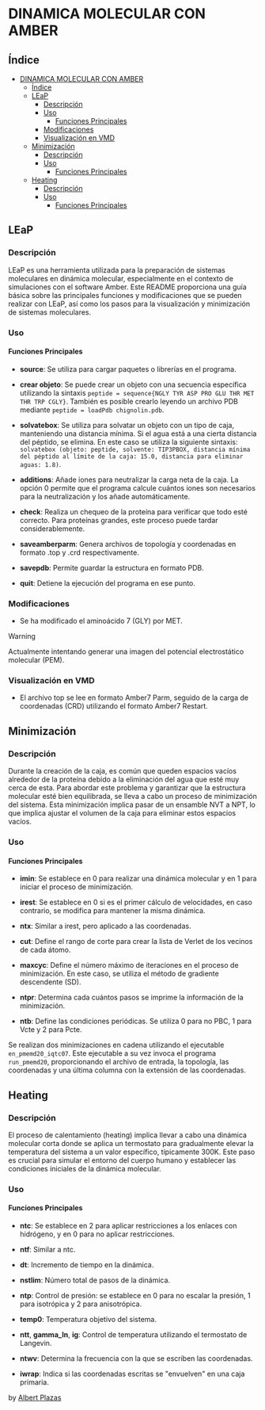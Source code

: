 # DINAMICA MOLECULAR CON AMBER

## Índice

- [DINAMICA MOLECULAR CON AMBER](#dinamica-molecular-con-amber)
  - [Índice](#índice)
  - [LEaP](#leap)
    - [Descripción](#descripción)
    - [Uso](#uso)
      - [Funciones Principales](#funciones-principales)
    - [Modificaciones](#modificaciones)
    - [Visualización en VMD](#visualización-en-vmd)
  - [Minimización](#minimización)
    - [Descripción](#descripción-1)
    - [Uso](#uso-1)
      - [Funciones Principales](#funciones-principales-1)
  - [Heating](#heating)
    - [Descripción](#descripción-2)
    - [Uso](#uso-2)
      - [Funciones Principales](#funciones-principales-2)

## LEaP

### Descripción

LEaP es una herramienta utilizada para la preparación de sistemas moleculares en dinámica molecular, especialmente en el contexto de simulaciones con el software Amber. Este README proporciona una guía básica sobre las principales funciones y modificaciones que se pueden realizar con LEaP, así como los pasos para la visualización y minimización de sistemas moleculares.

### Uso

#### Funciones Principales

- **source**: Se utiliza para cargar paquetes o librerías en el programa.

- **crear objeto**: Se puede crear un objeto con una secuencia específica utilizando la sintaxis `peptide = sequence{NGLY TYR ASP PRO GLU THR MET THR TRP CGLY}`. También es posible crearlo leyendo un archivo PDB mediante `peptide = loadPdb chignolin.pdb`.

- **solvatebox**: Se utiliza para solvatar un objeto con un tipo de caja, manteniendo una distancia mínima. Si el agua está a una cierta distancia del péptido, se elimina. En este caso se utiliza la siguiente sintaxis: `solvatebox (objeto: peptide, solvente: TIP3PBOX, distancia mínima del péptido al límite de la caja: 15.0, distancia para eliminar aguas: 1.8)`.

- **additions**: Añade iones para neutralizar la carga neta de la caja. La opción 0 permite que el programa calcule cuántos iones son necesarios para la neutralización y los añade automáticamente.

- **check**: Realiza un chequeo de la proteína para verificar que todo esté correcto. Para proteínas grandes, este proceso puede tardar considerablemente.

- **saveamberparm**: Genera archivos de topología y coordenadas en formato .top y .crd respectivamente.

- **savepdb**: Permite guardar la estructura en formato PDB.

- **quit**: Detiene la ejecución del programa en ese punto.

### Modificaciones

- Se ha modificado el aminoácido 7 (GLY) por MET.

> [!WARNING]
> Actualmente intentando generar una imagen del potencial electrostático molecular (PEM).

### Visualización en VMD

- El archivo top se lee en formato Amber7 Parm, seguido de la carga de coordenadas (CRD) utilizando el formato Amber7 Restart.

## Minimización

### Descripción

Durante la creación de la caja, es común que queden espacios vacíos alrededor de la proteína debido a la eliminación del agua que esté muy cerca de esta. Para abordar este problema y garantizar que la estructura molecular esté bien equilibrada, se lleva a cabo un proceso de minimización del sistema. Esta minimización implica pasar de un ensamble NVT a NPT, lo que implica ajustar el volumen de la caja para eliminar estos espacios vacíos.

### Uso

#### Funciones Principales

- **imin**: Se establece en 0 para realizar una dinámica molecular y en 1 para iniciar el proceso de minimización.

- **irest**: Se establece en 0 si es el primer cálculo de velocidades, en caso contrario, se modifica para mantener la misma dinámica.

- **ntx**: Similar a irest, pero aplicado a las coordenadas.

- **cut**: Define el rango de corte para crear la lista de Verlet de los vecinos de cada átomo.

- **maxcyc**: Define el número máximo de iteraciones en el proceso de minimización. En este caso, se utiliza el método de gradiente descendente (SD).

- **ntpr**: Determina cada cuántos pasos se imprime la información de la minimización.

- **ntb**: Define las condiciones periódicas. Se utiliza 0 para no PBC, 1 para Vcte y 2 para Pcte.

Se realizan dos minimizaciones en cadena utilizando el ejecutable `en_pmemd20_iqtc07`. Este ejecutable a su vez invoca el programa `run_pmemd20`, proporcionando el archivo de entrada, la topología, las coordenadas y una última columna con la extensión de las coordenadas.

## Heating

### Descripción

El proceso de calentamiento (heating) implica llevar a cabo una dinámica molecular corta donde se aplica un termostato para gradualmente elevar la temperatura del sistema a un valor específico, típicamente 300K. Este paso es crucial para simular el entorno del cuerpo humano y establecer las condiciones iniciales de la dinámica molecular.

### Uso

#### Funciones Principales

- **ntc**: Se establece en 2 para aplicar restricciones a los enlaces con hidrógeno, y en 0 para no aplicar restricciones.

- **ntf**: Similar a ntc.

- **dt**: Incremento de tiempo en la dinámica.

- **nstlim**: Número total de pasos de la dinámica.

- **ntp**: Control de presión: se establece en 0 para no escalar la presión, 1 para isotrópica y 2 para anisotrópica.

- **temp0**: Temperatura objetivo del sistema.

- **ntt**, **gamma_ln**, **ig**: Control de temperatura utilizando el termostato de Langevin.

- **ntwv**: Determina la frecuencia con la que se escriben las coordenadas.

- **iwrap**: Indica si las coordenadas escritas se "envuelven" en una caja primaria.


by [Albert Plazas](https://github.com/Alplalo)